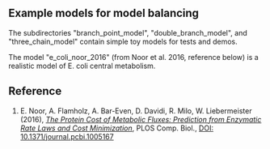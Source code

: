 Example models for model balancing
----------------------------------

The subdirectories  "branch_point_model", "double_branch_model", and "three_chain_model" contain simple toy models for tests and demos.

The model "e_coli_noor_2016" (from Noor et al. 2016, reference below) is a realistic model of E. coli central metabolism.

## Reference
1. E. Noor, A. Flamholz, A. Bar-Even, D. Davidi, R. Milo, W. Liebermeister (2016), [*The Protein Cost of Metabolic Fluxes: Prediction from Enzymatic Rate Laws and Cost Minimization*](https://journals.plos.org/ploscompbiol/article?id=10.1371/journal.pcbi.1005167), PLOS Comp. Biol., [DOI: 10.1371/journal.pcbi.1005167](https://www.ncbi.nlm.nih.gov/pmc/articles/PMC5094713/)
